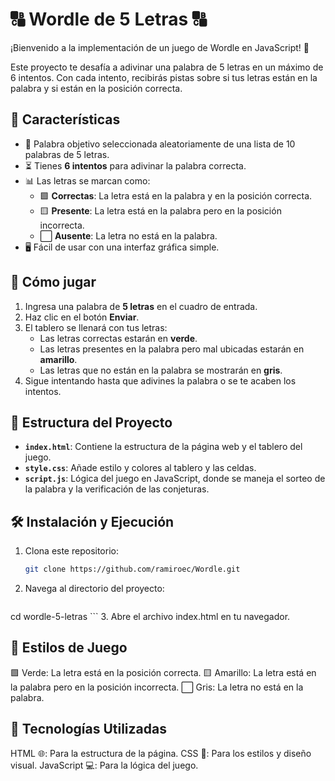 # 🔠 **Wordle de 5 Letras** 🔠

¡Bienvenido a la implementación de un juego de Wordle en JavaScript! 🎉

Este proyecto te desafía a adivinar una palabra de 5 letras en un máximo de 6 intentos. Con cada intento, recibirás pistas sobre si tus letras están en la palabra y si están en la posición correcta.

## 📝 **Características**
- 🎯 Palabra objetivo seleccionada aleatoriamente de una lista de 10 palabras de 5 letras.
- ⏳ Tienes **6 intentos** para adivinar la palabra correcta.
- 📊 Las letras se marcan como:
  - 🟩 **Correctas**: La letra está en la palabra y en la posición correcta.
  - 🟨 **Presente**: La letra está en la palabra pero en la posición incorrecta.
  - ⬜ **Ausente**: La letra no está en la palabra.
- 🖥️ Fácil de usar con una interfaz gráfica simple.

## 🚀 **Cómo jugar**
1. Ingresa una palabra de **5 letras** en el cuadro de entrada.
2. Haz clic en el botón **Enviar**.
3. El tablero se llenará con tus letras:
   - Las letras correctas estarán en **verde**.
   - Las letras presentes en la palabra pero mal ubicadas estarán en **amarillo**.
   - Las letras que no están en la palabra se mostrarán en **gris**.
4. Sigue intentando hasta que adivines la palabra o se te acaben los intentos.

## 📂 **Estructura del Proyecto**
- **`index.html`**: Contiene la estructura de la página web y el tablero del juego.
- **`style.css`**: Añade estilo y colores al tablero y las celdas.
- **`script.js`**: Lógica del juego en JavaScript, donde se maneja el sorteo de la palabra y la verificación de las conjeturas.

## 🛠️ **Instalación y Ejecución**
1. Clona este repositorio:
   ```bash
   git clone https://github.com/ramiroec/Wordle.git
    ```
2. Navega al directorio del proyecto:
   ```bash
cd wordle-5-letras
    ```
3. Abre el archivo index.html en tu navegador.

## 🌈 Estilos de Juego
🟩 Verde: La letra está en la posición correcta.
🟨 Amarillo: La letra está en la palabra pero en la posición incorrecta.
⬜ Gris: La letra no está en la palabra.

## 🤖 Tecnologías Utilizadas
HTML 🌐: Para la estructura de la página.
CSS 🎨: Para los estilos y diseño visual.
JavaScript 💻: Para la lógica del juego.
